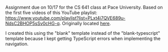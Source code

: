 Assignment due on 10/17 for the CS 641 class at Pace University. Based on the first five videos of this YouTube playlist: https://www.youtube.com/playlist?list=PLxt4i7QVE689u-NdsC2BHOP5sSv0cHG-q. Originally located [here](https://github.com/onstop4/Pace_CS641_Basic_List_App).

I created this using the "blank" template instead of the "blank-typescript" template because I kept getting TypeScript errors when implementing the navigation.